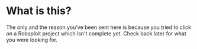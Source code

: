 # What is this?
The only and the reason you've been sent here is because you tried to click on a Robsploit project which isn't complete yet. Check back later for what you were looking for.
